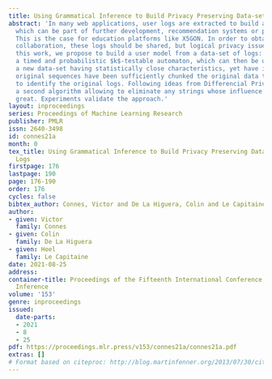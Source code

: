 ```yaml
---
title: Using Grammatical Inference to Build Privacy Preserving Data-sets of User Logs
abstract: 'In many web applications, user logs are extracted to build a user model
  which can be part of further development, recommendation systems or personalization.
  This is the case for education platforms like X5GON. In order to obtain community
  collaboration, these logs should be shared, but logical privacy issues arise. In
  this work, we propose to build a user model from a data-set of logs: this will be
  a timed and probabilistic $k$-testable automaton, which can then be used to generate
  a new data-set having statistically close characteristics, yet have in which the
  original sequences have been sufficiently chunked the original data to not be able
  to identify the original logs. Following ideas from Differencial Privacy, we provide
  a second algorithm allowing to eliminate any strings whose influence would be too
  great. Experiments validate the approach.'
layout: inproceedings
series: Proceedings of Machine Learning Research
publisher: PMLR
issn: 2640-3498
id: connes21a
month: 0
tex_title: Using Grammatical Inference to Build Privacy Preserving Data-sets of User
  Logs
firstpage: 176
lastpage: 190
page: 176-190
order: 176
cycles: false
bibtex_author: Connes, Victor and De La Higuera, Colin and Le Capitaine, Hoel
author:
- given: Victor
  family: Connes
- given: Colin
  family: De La Higuera
- given: Hoel
  family: Le Capitaine
date: 2021-08-25
address:
container-title: Proceedings of the Fifteenth International Conference on Grammatical
  Inference
volume: '153'
genre: inproceedings
issued:
  date-parts:
  - 2021
  - 8
  - 25
pdf: https://proceedings.mlr.press/v153/connes21a/connes21a.pdf
extras: []
# Format based on citeproc: http://blog.martinfenner.org/2013/07/30/citeproc-yaml-for-bibliographies/
---
```

